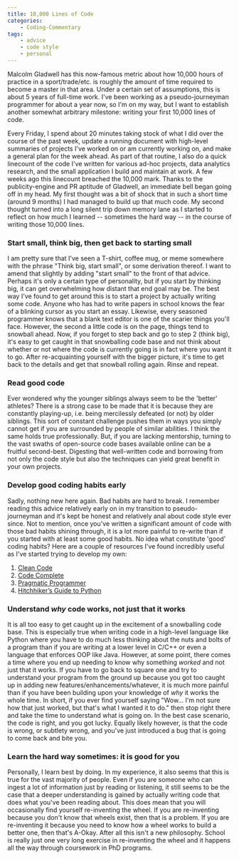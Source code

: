 ```yaml
---
title: 10,000 Lines of Code
categories:
    - Coding-Commentary
tags:
    - advice
    - code style
    - personal
---
```


Malcolm Gladwell has this now-famous metric about how 10,000 hours of practice in a sport/trade/etc. is roughly the amount of time required to become a master in that area. Under a certain set of assumptions, this is about 5 years of full-time work. I've been working as a pseudo-journeyman programmer for about a year now, so I'm on my way, but I want to establish another somewhat arbitrary milestone: writing your first 10,000 lines of code.

Every Friday, I spend about 20 minutes taking stock of what I did over the course of the past week, update a running document with high-level summaries of projects I've worked on or am currently working on, and make a general plan for the week ahead. As part of that routine, I also do a quick linecount of the code I've written for various ad-hoc projects, data analytics research, and the small application I build and maintain at work. A few weeks ago this linecount breached the 10,000 mark. Thanks to the publicity-engine and PR aptitude of Gladwell, an immediate bell began going off in my head. My first thought was a bit of shock that in such a short time (around 9 months) I had managed to build up that much code. My second thought turned into a long silent trip down memory lane as I started to reflect on how much I learned -- sometimes the hard way -- in the course of writing those 10,000 lines. 


### Start small, think big, then get back to starting small
I am pretty sure that I've seen a T-shirt, coffee mug, or meme somewhere with the phrase "Think big, start small", or some derivation thereof. I want to amend that slightly by adding "start small" to the front of that advice. Perhaps it's only a certain type of personality, but if you start by thinking big, it can get overwhelming how distant that end goal may be. The best way I've found to get around this is to start a project by actually writing some code. Anyone who has had to write papers in school knows the fear of a blinking cursor as you start an essay. Likewise, every seasoned programmer knows that a blank text editor is one of the scarier things you'll face.  However, the second a little code is on the page, things tend to snowball ahead. Now, if you forget to step back and go to step 2 (think big), it's easy to get caught in that snowballing code base and not think about whether or not where the code is currently going is in fact where you want it to go. After re-acquainting yourself with the bigger picture, it's time to get back to the details and get that snowball rolling again. Rinse and repeat.

### Read good code
Ever wondered why the younger siblings always seem to be the 'better' athletes? There is a strong case to be made that it is because they are constantly playing-up, i.e. being mercilessly defeated (or not) by older siblings. This sort of constant challenge pushes them in ways you simply cannot get if you are surrounded by people of similar abilities. I think the same holds true professionally. But, if you are lacking mentorship, turning to the vast swaths of open-source code bases available online can be a fruitful second-best. Digesting that well-written code and borrowing from not only the code style but also the techniques can yield great benefit in your own projects.

### Develop good coding habits early
Sadly, nothing new here again. Bad habits are hard to break. I remember reading this advice relatively early on in my transition to pseudo-journeyman and it's kept be honest and relatively anal about code style ever since. Not to mention, once you've written a significant amount of code with those bad habits shining through, it is a lot more painful to re-write than if you started with at least some good habits. No idea what constitute 'good' coding habits? Here are a couple of resources I've found incredibly useful as I've started trying to develop my own:

1. [Clean Code](https://www.amazon.com/Clean-Code-Handbook-Software-Craftsmanship/dp/0132350882/ref=sr_1_1?ie=UTF8&qid=1477935335&sr=8-1&keywords=clean+code)
2. [Code Complete](https://www.amazon.com/Code-Complete-Practical-Handbook-Construction/dp/0735619670/ref=sr_1_1?ie=UTF8&qid=1477935229&sr=8-1&keywords=code+complete)
3. [Pragmatic Programmer](https://www.amazon.com/Pragmatic-Programmer-Journeyman-Master/dp/020161622X/ref=sr_1_4?ie=UTF8&qid=1477935335&sr=8-4&keywords=clean+code)
3. [Hitchhiker’s Guide to Python](http://docs.python-guide.org/en/latest/)

### Understand *why* code works, not just **that** it works
It is all too easy to get caught up in the excitement of a snowballing code base. This is especially true when writing code in a high-level language like Python where you have to do much less thinking about the nuts and bolts of a program than if you are writing at a lower level in C/C++ or even a language that enforces OOP like Java. However, at some point, there comes a time where you end up needing to know why something *worked* and not just that it works. If you have to go back to square one and try to understand your program from the ground up because you got too caught up in adding new features/enhancements/whatever, it is much more painful than if you have been building upon your knowledge of *why* it works the whole time. In short, if you ever find yourself saying "Wow... I'm not sure how that just worked, but that's what I wanted it to do." then stop right there and take the time to understand what is going on. In the best case scenario, the code is right, and you got lucky. Equally likely however, is that the code is wrong, or subtlety wrong, and you've just introduced a bug that is going to come back and bite you.

### Learn the hard way sometimes: it is good for you
Personally, I learn best by doing. In my experience, it also seems that this is true for the vast majority of people. Even if you are someone who can ingest a lot of information just by reading or listening, it still seems to be the case that a deeper understanding is gained by actually writing code that does what you've been reading about. This does mean that you will occasionally find yourself re-inventing the wheel. If you are re-inventing because you don't know that wheels exist, then that is a problem. If you are re-inventing it because you need to know how a wheel works to build a better one, then that's A-Okay. After all this isn't a new philosophy. School is really just one very long exercise in re-inventing the wheel and it happens all the way through coursework in PhD programs.



